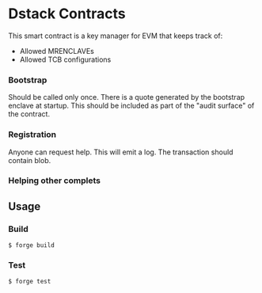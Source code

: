 # Dstack Contracts

This smart contract is a key manager for EVM that keeps track of:
- Allowed MRENCLAVEs
- Allowed TCB configurations

### Bootstrap

Should be called only once.
There is a quote generated by the bootstrap enclave at startup.
This should be included as part of the "audit surface" of the contract.

### Registration

Anyone can request help.
This will emit a log.
The transaction should contain blob.

### Helping other complets


## Usage

### Build

```shell
$ forge build
```

### Test

```shell
$ forge test
```

